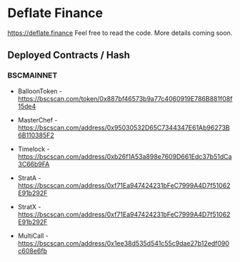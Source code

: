 # Deflate Finance

https://deflate.finance Feel free to read the code. More details coming soon.

## Deployed Contracts / Hash

### BSCMAINNET

- BalloonToken - https://bscscan.com/token/0x887bf46573b9a77c4060919E786B881f08f15de4
- MasterChef - https://bscscan.com/address/0x95030532D65C7344347E61Ab96273B6B110385F2
- Timelock - https://bscscan.com/address/0xb26f1A53a898e7609D661Edc37b51dCa3C66b9FA
- StratA - https://bscscan.com/address/0xf71Ea947424231bFeC7999A4D7f51062E91b292F
- StratX - https://bscscan.com/address/0xf71Ea947424231bFeC7999A4D7f51062E91b292F

- MultiCall - https://bscscan.com/address/0x1ee38d535d541c55c9dae27b12edf090c608e6fb
